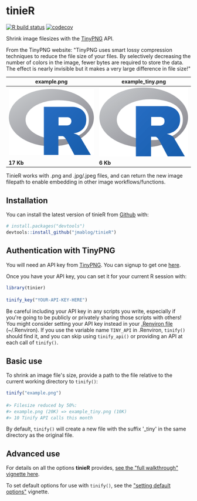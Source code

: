 
# tinieR

<!-- badges: start -->
  [![R build status](https://github.com/jmablog/tinieR/workflows/R-CMD-check/badge.svg)](https://github.com/jmablog/tinieR/actions)
[![codecov](https://codecov.io/gh/jmablog/tinieR/branch/master/graph/badge.svg)](https://codecov.io/gh/jmablog/tinieR)
  <!-- badges: end -->

Shrink image filesizes with the [TinyPNG](https://tinypng.com) API.

From the TinyPNG website: "TinyPNG uses smart lossy compression techniques to reduce the file size of your files. By selectively decreasing the number of colors in the image, fewer bytes are required to store the data. The effect is nearly invisible but it makes a very large difference in file size!"

example.png | example_tiny.png
--- | ---
![](man/figures/example.png) | ![](man/figures/example_tiny.png)
**17 Kb** | **6 Kb**

TinieR works with .png and .jpg/.jpeg files, and can return the new image filepath to enable embedding in other image workflows/functions.

## Installation

You can install the latest version of tinieR from [Github](https://github.com) with:

``` r
# install.packages("devtools")
devtools::install_github("jmablog/tinieR")
```

## Authentication with TinyPNG

You will need an API key from [TinyPNG](https://tinypng.com). You can signup to get one [here](https://tinypng.com/developers).

Once you have your API key, you can set it for your current R session with:

``` r
library(tinier)

tinify_key("YOUR-API-KEY-HERE")
```

Be careful including your API key in any scripts you write, especially if you're going to be publicly or privately sharing those scripts with others! You might consider setting your API key instead in your [.Renviron file](https://support.rstudio.com/hc/en-us/articles/360047157094-Managing-R-with-Rprofile-Renviron-Rprofile-site-Renviron-site-rsession-conf-and-repos-conf) (~/.Renviron). If you use the variable name `TINY_API` in .Renviron, `tinify()` should find it, and you can skip using `tinify_api()` or providing an API at each call of `tinify()`.

## Basic use

To shrink an image file's size, provide a path to the file relative to the current working directory to `tinify()`:

``` r
tinify("example.png")

#> Filesize reduced by 50%:
#> example.png (20K) => example_tiny.png (10K)
#> 10 Tinify API calls this month
```

By default, `tinify()` will create a new file with the suffix '_tiny' in the same directory as the original file.

## Advanced use

For details on all the options **tinieR** provides, [see the "full walkthrough" vignette here](https://jmablog.github.io/tinieR/articles/tinieR.html).

To set default options for use with `tinify()`, see the ["setting default options"](https://jmablog.github.io/tinieR/articles/setting-defaults.html) vignette.
